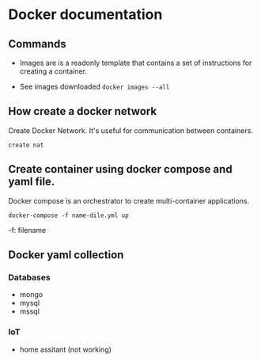 
# Docker documentation

## Commands

- Images are is a readonly template that contains a set of instructions for creating a container.

- See images downloaded ``docker images --all``

## How create a docker network
Create Docker Network. It's useful for communication between containers.

```
create nat 
```

## Create container using docker compose and yaml file.

Docker compose is an orchestrator to create multi-container applications.

 ```
 docker-compose -f name-dile.yml up 
 ```
 -f: filename


## Docker yaml collection

### Databases
- mongo
- mysql
- mssql

### IoT
- home assitant (not working)




